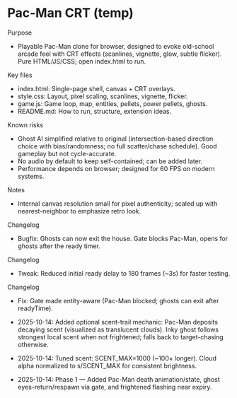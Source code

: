 # Pac-Man CRT (temp)

Purpose
- Playable Pac-Man clone for browser, designed to evoke old-school arcade feel with CRT effects (scanlines, vignette, glow, subtle flicker). Pure HTML/JS/CSS; open index.html to run.

Key files
- index.html: Single-page shell, canvas + CRT overlays.
- style.css: Layout, pixel scaling, scanlines, vignette, flicker.
- game.js: Game loop, map, entities, pellets, power pellets, ghosts.
- README.md: How to run, structure, extension ideas.

Known risks
- Ghost AI simplified relative to original (intersection-based direction choice with bias/randomness; no full scatter/chase schedule). Good gameplay but not cycle-accurate.
- No audio by default to keep self-contained; can be added later.
- Performance depends on browser; designed for 60 FPS on modern systems.

Notes
- Internal canvas resolution small for pixel authenticity; scaled up with nearest-neighbor to emphasize retro look.

Changelog
- Bugfix: Ghosts can now exit the house. Gate blocks Pac-Man, opens for ghosts after the ready timer.

Changelog
- Tweak: Reduced initial ready delay to 180 frames (~3s) for faster testing.

Changelog
- Fix: Gate made entity-aware (Pac-Man blocked; ghosts can exit after readyTime).

- 2025-10-14: Added optional scent-trail mechanic: Pac-Man deposits decaying scent (visualized as translucent clouds). Inky ghost follows strongest local scent when not frightened; falls back to target-chasing otherwise.

- 2025-10-14: Tuned scent: SCENT_MAX=1000 (~100× longer). Cloud alpha normalized to s/SCENT_MAX for consistent brightness.

- 2025-10-14: Phase 1 — Added Pac-Man death animation/state, ghost eyes-return/respawn via gate, and frightened flashing near expiry.
